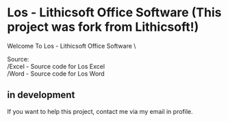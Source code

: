 # Los - Lithicsoft Office Software (This project was fork from Lithicsoft!)
Welcome To Los - Lithicsoft Office Software \

 Source: \
 /Excel - Source code for Los Excel \
 /Word - Source code for Los Word
 
<h2>in development</h2>
<p>If you want to help this project, contact me via my email in profile.</p>
